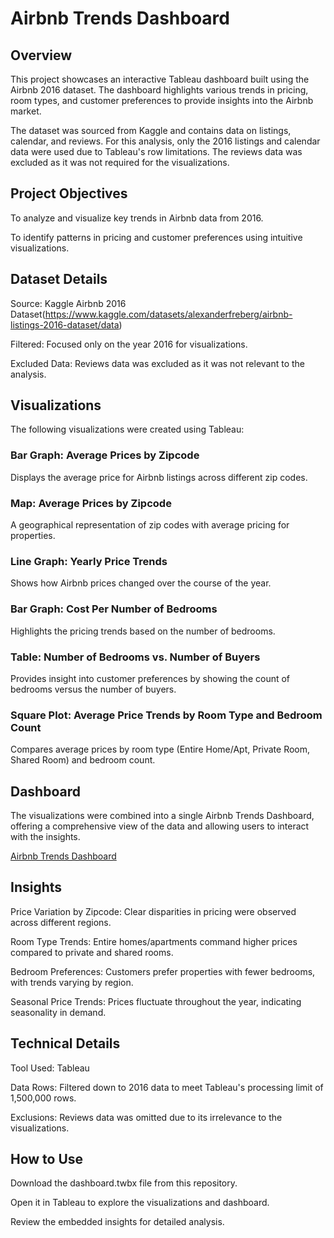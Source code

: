 # Airbnb Trends Dashboard

## Overview

This project showcases an interactive Tableau dashboard built using the Airbnb 2016 dataset. The dashboard highlights various trends in pricing, room types, and customer preferences to provide insights into the Airbnb market.

The dataset was sourced from Kaggle and contains data on listings, calendar, and reviews. For this analysis, only the 2016 listings and calendar data were used due to Tableau's row limitations. The reviews data was excluded as it was not required for the visualizations.

## Project Objectives
To analyze and visualize key trends in Airbnb data from 2016.

To identify patterns in pricing and customer preferences using intuitive visualizations.

## Dataset Details

Source: Kaggle Airbnb 2016 Dataset(https://www.kaggle.com/datasets/alexanderfreberg/airbnb-listings-2016-dataset/data)

Filtered: Focused only on the year 2016 for visualizations.

Excluded Data: Reviews data was excluded as it was not relevant to the analysis.

## Visualizations
The following visualizations were created using Tableau:

### Bar Graph: Average Prices by Zipcode

Displays the average price for Airbnb listings across different zip codes.
### Map: Average Prices by Zipcode

A geographical representation of zip codes with average pricing for properties.
### Line Graph: Yearly Price Trends

Shows how Airbnb prices changed over the course of the year.
### Bar Graph: Cost Per Number of Bedrooms

Highlights the pricing trends based on the number of bedrooms.
### Table: Number of Bedrooms vs. Number of Buyers

Provides insight into customer preferences by showing the count of bedrooms versus the number of buyers.
### Square Plot: Average Price Trends by Room Type and Bedroom Count

Compares average prices by room type (Entire Home/Apt, Private Room, Shared Room) and bedroom count.

## Dashboard
The visualizations were combined into a single Airbnb Trends Dashboard, offering a comprehensive view of the data and allowing users to interact with the insights.

[Airbnb Trends Dashboard](https://public.tableau.com/app/profile/anu.thatikonda/viz/AirBnBTrendsDashboard/Dashboard1?publish=yes)


## Insights
Price Variation by Zipcode: Clear disparities in pricing were observed across different regions.

Room Type Trends: Entire homes/apartments command higher prices compared to private and shared rooms.

Bedroom Preferences: Customers prefer properties with fewer bedrooms, with trends varying by region.

Seasonal Price Trends: Prices fluctuate throughout the year, indicating seasonality in demand.


## Technical Details
Tool Used: Tableau

Data Rows: Filtered down to 2016 data to meet Tableau's processing limit of 1,500,000 rows.

Exclusions: Reviews data was omitted due to its irrelevance to the visualizations.

## How to Use
Download the dashboard.twbx file from this repository.

Open it in Tableau to explore the visualizations and dashboard.

Review the embedded insights for detailed analysis.
